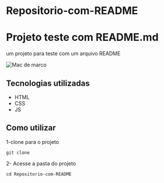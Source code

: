 # Repositorio-com-README
# Projeto teste com README.md
um projeto para teste com um arquivo README 

<img src="./71iFtVufj7L._AC_SX425_.jpg" alt="Mac de marco">


## Tecnologias utilizadas 
  - HTML
  - CSS
  - JS


## Como utilizar 

 1-clone para o projeto

 ```
 git clone 
 ```

 2- Acesse a pasta do projeto

 ```
 cd Repositorio-com-README

 ```
